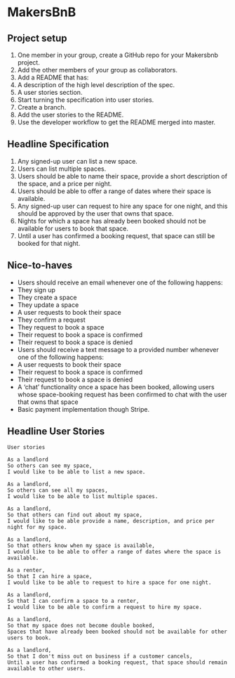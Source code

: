 # MakersBnB

## Project setup 
1. One member in your group, create a GitHub repo for your Makersbnb project.
2. Add the other members of your group as collaborators.
3. Add a README that has:
4. A description of the high level description of the spec.
5. A user stories section.
6. Start turning the specification into user stories.
7. Create a branch.
8. Add the user stories to the README.
9. Use the developer workflow to get the README merged into master.

## Headline Specification
1. Any signed-up user can list a new space.
2. Users can list multiple spaces.
3. Users should be able to name their space, provide a short description of the space, and a price per night.
4. Users should be able to offer a range of dates where their space is available.
5. Any signed-up user can request to hire any space for one night, and this should be approved by the user that owns that space.
6. Nights for which a space has already been booked should not be available for users to book that space.
7. Until a user has confirmed a booking request, that space can still be booked for that night.

## Nice-to-haves
- Users should receive an email whenever one of the following happens:
- They sign up
- They create a space
- They update a space
- A user requests to book their space
- They confirm a request
- They request to book a space
- Their request to book a space is confirmed
- Their request to book a space is denied
- Users should receive a text message to a provided number whenever one of the following happens:
- A user requests to book their space
- Their request to book a space is confirmed
- Their request to book a space is denied
- A ‘chat’ functionality once a space has been booked, allowing users whose space-booking request has been confirmed to chat with the user that owns that space
- Basic payment implementation though Stripe.

## Headline User Stories
```
User stories

As a landlord
So others can see my space,
I would like to be able to list a new space.

As a landlord,
So others can see all my spaces,
I would like to be able to list multiple spaces.

As a landlord,
So that others can find out about my space,
I would like to be able provide a name, description, and price per night for my space.

As a landlord,
So that others know when my space is available,
I would like to be able to offer a range of dates where the space is available.

As a renter,
So that I can hire a space,
I would like to be able to request to hire a space for one night.

As a landlord,
So that I can confirm a space to a renter,
I would like to be able to confirm a request to hire my space.

As a landlord,
So that my space does not become double booked,
Spaces that have already been booked should not be available for other users to book.

As a landlord,
So that I don't miss out on business if a customer cancels,
Until a user has confirmed a booking request, that space should remain available to other users.
```
